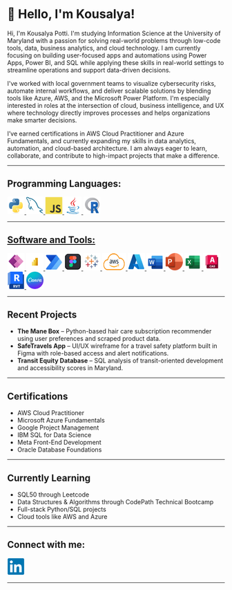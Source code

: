 # 👋 Hello, I'm Kousalya!

Hi, I'm Kousalya Potti. I'm studying Information Science at the University of Maryland with a passion for solving real-world problems through low-code tools, data, business analytics, and cloud technology. I am currently focusing on building user-focused apps and automations using Power Apps, Power BI, and SQL while applying these skills in real-world settings to streamline operations and support data-driven decisions.

I've worked with local government teams to visualize cybersecurity risks, automate internal workflows, and deliver scalable solutions by blending tools like Azure, AWS, and the Microsoft Power Platform. I'm especially interested in roles at the intersection of cloud, business intelligence, and UX where technology directly improves processes and helps organizations make smarter decisions.

I’ve earned certifications in AWS Cloud Practitioner and Azure Fundamentals, and currently expanding my skills in data analytics, automation, and cloud-based architecture. I am always eager to learn, collaborate, and contribute to high-impact projects that make a difference.

---

## Programming Languages:
<p align="left"> 
   <!-- Python -->
  <a href="https://www.python.org" target="_blank" rel="noreferrer"> 
    <img src="https://raw.githubusercontent.com/devicons/devicon/master/icons/python/python-original.svg" alt="python" width="40" height="40"/> 
  </a>
   <!-- SQL -->
  <a href="https://www.mysql.com" target="_blank" rel="noreferrer"> 
    <img src="https://raw.githubusercontent.com/devicons/devicon/master/icons/mysql/mysql-original.svg" alt="mysql" width="40" height="40"/> 
  </a> 
   <!-- JavaScript -->
  <a href="https://www.javascript.com" target="_blank" rel="noreferrer"> 
    <img src="https://raw.githubusercontent.com/devicons/devicon/master/icons/javascript/javascript-original.svg" alt="javascript" width="40" height="40"/> 
  </a> 
   <!-- Java -->
  <a href="https://www.java.com" target="_blank" rel="noreferrer"> 
    <img src="https://raw.githubusercontent.com/devicons/devicon/master/icons/java/java-original.svg" alt="java" width="40" height="40"/> 
   <!-- R -->
  <a href="https://www.r-project.org/" target="_blank" rel="noreferrer"> 
    <img src="r_programming.png" alt="java" width="40" height="40"/> 

---

## Software and Tools:
<p>
  <p align="left"> 
  <!-- Microsoft Power Apps -->
  <a href="https://powerapps.microsoft.com" target="_blank" rel="noreferrer"> 
    <img src="microsoft_power_apps.png" alt="Power Apps" width="40" height="40"/> 
  </a>
 <!-- Power BI -->
 <a href="https://powerbi.microsoft.com" target="_blank" rel="noreferrer"> 
   <img src="powerbi.png" alt="Power BI" width="40" height="40"/> 
 </a>
   <!-- Power Automate -->
 <a href="https://www.microsoft.com/en-us/power-platform/products/power-automate" target="_blank" rel="noreferrer"> 
   <img src="power_automate.png" alt="Power Automate" width="40" height="40"/> 
 </a>  
  <!-- Figma -->
 <a href="https://www.figma.com/files/team/1487883459838381609/recents-and-sharing?fuid=1487883458125434808" target="_blank" rel="noreferrer"> 
   <img src="figma.png" alt="Figma" width="40" height="40"/> 
 </a>
  <!-- Tableau -->
  <a href="https://www.tableau.com/" target="_blank" rel="noreferrer"> 
    <img src="tableau.png" alt="Tableau" width="40" height="40"/> 
  </a>
  <!-- AWS -->
  <a href="https://aws.amazon.com/?nc2=h_lg" target="_blank" rel="noreferrer"> 
    <img src="aws.png" alt="AWS" width="55" height="40"/> 
  </a>
  <!-- Azure -->
  <a href="https://azure.microsoft.com/en-us/" target="_blank" rel="noreferrer"> 
    <img src="azure.png" alt="Azure" width="40" height="40"/> 
  </a>
  <!-- Microsoft Word -->
  <a href="https://www.microsoft.com/en-us/microsoft-365/word" target="_blank" rel="noreferrer"> 
    <img src="microsoft_word.png" alt="Word" width="40" height="40"/> 
  </a>
  <!-- Microsoft PowerPoint -->
  <a href="https://www.microsoft.com/en-us/microsoft-365/powerpoint" target="_blank" rel="noreferrer"> 
    <img src="microsoft_powerpoint.png" alt="PowerPoint" width="40" height="40"/> 
  </a>
  <!-- Microsoft Excel -->
  <a href="https://www.microsoft.com/en-us/microsoft-365/excel" target="_blank" rel="noreferrer"> 
    <img src="microsoft_excel.png" alt="Excel" width="40" height="40"/> 
  </a>
  <!-- AutoCAD -->
  <a href="https://www.autodesk.com/products/autocad/overview" target="_blank" rel="noreferrer"> 
    <img src="autocad.png" alt="AutoCAD" width="40" height="40"/> 
  </a>
  <!-- Autodesk Revit -->
  <a href="https://www.autodesk.com/products/revit/overview" target="_blank" rel="noreferrer"> 
    <img src="revit.png" alt="Autodesk Revit" width="40" height="40"/> 
  </a>
  <!-- Canva -->
  <a href="https://www.canva.com/" target="_blank" rel="noreferrer"> 
    <img src="canva.png" alt="Canva" width="40" height="40"/> 
  </a>
</p>

---

## Recent Projects

- **The Mane Box** – Python-based hair care subscription recommender using user preferences and scraped product data.
- **SafeTravels App** – UI/UX wireframe for a travel safety platform built in Figma with role-based access and alert notifications.
- **Transit Equity Database** – SQL analysis of transit-oriented development and accessibility scores in Maryland.

---

## Certifications

- AWS Cloud Practitioner
- Microsoft Azure Fundamentals
- Google Project Management
- IBM SQL for Data Science
- Meta Front-End Development
- Oracle Database Foundations

---

## Currently Learning

- SQL50 through Leetcode
- Data Structures & Algorithms through CodePath Technical Bootcamp  
- Full-stack Python/SQL projects  
- Cloud tools like AWS and Azure

---

## Connect with me:
<a href="https://www.linkedin.com/in/kousalya-potti/" target="_blank">
  <img src="https://raw.githubusercontent.com/devicons/devicon/master/icons/linkedin/linkedin-original.svg" alt="LinkedIn" width="40" height="40"/>
</a>

---
